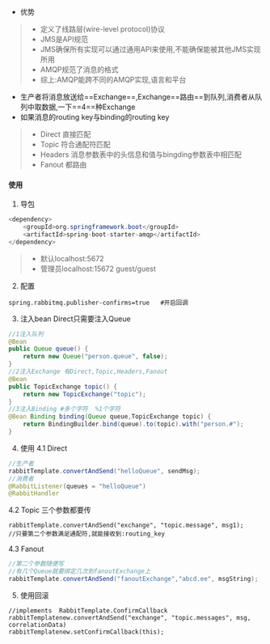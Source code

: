 * 优势
>* 定义了线路层(wire-level protocol)协议
>* JMS是API规范
>* JMS确保所有实现可以通过通用API来使用,不能确保能被其他JMS实现所用
>* AMQP规范了消息的格式
>* 综上:AMQP能跨不同的AMQP实现,语言和平台
* 生产者将消息放送给==Exchange==,Exchange==路由==到队列,消费者从队列中取数据,一下==4==种Exchange
* 如果消息的routing key与binding的routing key
>* Direct 直接匹配
>* Topic 符合通配符匹配
>* Headers 消息参数表中的头信息和值与bingding参数表中相匹配
>* Fanout 都路由
#### 使用
1. 导包
```java
<dependency>
	<groupId>org.springframework.boot</groupId>
	<artifactId>spring-boot-starter-amqp</artifactId>
</dependency>
```
>* 默认localhost:5672
>* 管理员localhost:15672   guest/guest

2. 配置
```properties
spring.rabbitmq.publisher-confirms=true   #开启回调
```
3. 注入bean  Direct只需要注入Queue
```java
//1注入队列
@Bean
public Queue queue() {
    return new Queue("person.queue", false);
}
//2注入Exchange 有Direct,Topic,Headers,Fanout
@Bean
public TopicExchange topic() {
    return new TopicExchange("topic");
}
//3注入Binding #多个字符  %1个字符
@Bean Binding binding(Queue queue,TopicExchange topic) {
    return BindingBuilder.bind(queue).to(topic).with("person.#");
}
```
4. 使用
4.1 Direct
```java
//生产者
rabbitTemplate.convertAndSend("helloQueue", sendMsg);
//消费者
@RabbitListener(queues = "helloQueue")
@RabbitHandler
```
4.2 Topic  三个参数都要传
```
rabbitTemplate.convertAndSend("exchange", "topic.message", msg1);
//只要第二个参数满足通配符,就能接收到:routing_key
```
4.3 Fanout
```java
//第二个参数随便写
//有几个Queue就要绑定几次到fanoutExchange上
rabbitTemplate.convertAndSend("fanoutExchange","abcd.ee", msgString);
```
5. 使用回滚
```
//implements  RabbitTemplate.ConfirmCallback
rabbitTemplatenew.convertAndSend("exchange", "topic.messages", msg, correlationData)
rabbitTemplatenew.setConfirmCallback(this);
```